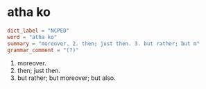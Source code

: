 # atha ko

``` toml
dict_label = "NCPED"
word = "atha ko"
summary = "moreover. 2. then; just then. 3. but rather; but m"
grammar_comment = "(?)"
```

1. moreover.
2. then; just then.
3. but rather; but moreover; but also.

